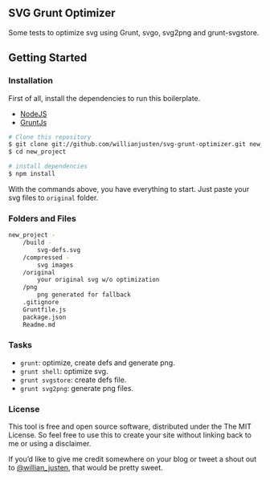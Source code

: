 ## SVG Grunt Optimizer 

Some tests to optimize svg using Grunt, svgo, svg2png and grunt-svgstore.

## Getting Started

### Installation

First of all, install the dependencies to run this boilerplate.

- [NodeJS](http://nodejs.org/)
- [GruntJs](http://gruntjs.com/)

```sh
# Clone this repository
$ git clone git://github.com/willianjusten/svg-grunt-optimizer.git new_project
$ cd new_project

# install dependencies
$ npm install
```

With the commands above, you have everything to start. Just paste your svg files to `original` folder.

### Folders and Files

```sh
new_project -
    /build -
        svg-defs.svg
    /compressed -
        svg images
    /original
        your original svg w/o optimization
    /png
        png generated for fallback
    .gitignore
    Gruntfile.js
    package.json
    Readme.md
```

### Tasks

- `grunt`: optimize, create defs and generate png.
- `grunt shell`: optimize svg.
- `grunt svgstore`: create defs file.
- `grunt svg2png`: generate png files.

### License

This tool is free and open source software, distributed under the The MIT License. So feel free to use this to create your site without linking back to me or using a disclaimer.

If you’d like to give me credit somewhere on your blog or tweet a shout out to [@willian_justen](https://twitter.com/willian_justen), that would be pretty sweet.